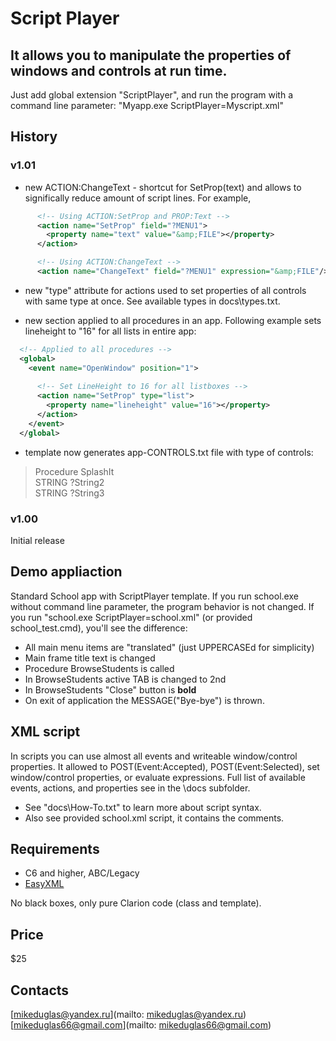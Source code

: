 # Script Player

## It allows you to manipulate the properties of windows and controls at run time.
Just add global extension "ScriptPlayer", and run the program with a command line parameter: "Myapp.exe ScriptPlayer=Myscript.xml"


## History

### v1.01
- new ACTION:ChangeText - shortcut for SetProp(text) and allows to significally reduce amount of script lines. For example,
```xml
      <!-- Using ACTION:SetProp and PROP:Text -->
      <action name="SetProp" field="?MENU1">
        <property name="text" value="&amp;FILE"></property>
      </action>
```  

```xml
      <!-- Using ACTION:ChangeText -->
      <action name="ChangeText" field="?MENU1" expression="&amp;FILE"/>  
```

- new "type" attribute for actions used to set properties of all controls with same type at once. See available types in docs\types.txt.

- new <global> section applied to all procedures in an app.
Following example sets lineheight to "16" for all lists in entire app:

```xml
  <!-- Applied to all procedures -->
  <global>
    <event name="OpenWindow" position="1">
      
      <!-- Set LineHeight to 16 for all listboxes -->
      <action name="SetProp" type="list">
        <property name="lineheight" value="16"></property>
      </action>
    </event>
  </global>
```  

- template now generates app-CONTROLS.txt file with type of controls:

>    Procedure SplashIt  
>      STRING       ?String2  
>      STRING       ?String3  


### v1.00  
Initial release


## Demo appliaction
Standard School app with ScriptPlayer template. If you run school.exe without command line parameter, the program behavior is not changed.
If you run "school.exe ScriptPlayer=school.xml" (or provided school_test.cmd), you'll see the difference:
- All main menu items are "translated" (just UPPERCASEd for simplicity)
- Main frame title text is changed
- Procedure BrowseStudents is called
- In BrowseStudents active TAB is changed to 2nd
- In BrowseStudents "Close" button is **bold**
- On exit of application the MESSAGE("Bye-bye") is thrown.

## XML script
In scripts you can use almost all events and writeable window/control properties. It allowed to POST(Event:Accepted), POST(Event:Selected), set window/control properties, or evaluate expressions.
Full list of available events, actions, and properties see in the \docs subfolder.


- See "docs\How-To.txt" to learn more about script syntax.
- Also see provided school.xml script, it contains the comments.


## Requirements
- C6 and higher, ABC/Legacy
- [EasyXML](http://www.ingasoftplus.com/ProductDetail.php?ProductID=293)


No black boxes, only pure Clarion code (class and template).

## Price
$25

## Contacts
[mikeduglas@yandex.ru](mailto: mikeduglas@yandex.ru)  
[mikeduglas66@gmail.com](mailto: mikeduglas66@gmail.com)

